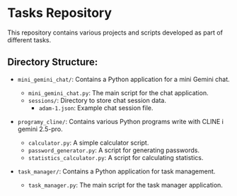 # Tasks Repository

This repository contains various projects and scripts developed as part of different tasks.

## Directory Structure:

- `mini_gemini_chat/`: Contains a Python application for a mini Gemini chat.
  - `mini_gemini_chat.py`: The main script for the chat application.
  - `sessions/`: Directory to store chat session data.
    - `adam-1.json`: Example chat session file.

- `programy_cline/`: Contains various Python programs write with CLINE i gemini 2.5-pro.
  - `calculator.py`: A simple calculator script.
  - `password_generator.py`: A script for generating passwords.
  - `statistics_calculator.py`: A script for calculating statistics.

- `task_manager/`: Contains a Python application for task management.
  - `task_manager.py`: The main script for the task manager application.
